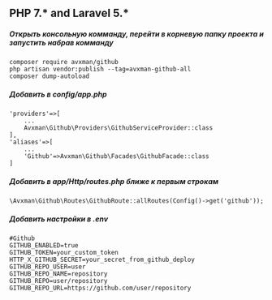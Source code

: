## PHP 7.* and Laravel 5.*
##### Открыть консольную комманду, перейти в корневую папку проекта и запустить набрав комманду
```composer
composer require avxman/github
php artisan vendor:publish --tag=avxman-github-all
composer dump-autoload
```
##### Добавить в config/app.php
```text
'providers'=>[
    ...
    Avxman\Github\Providers\GithubServiceProvider::class
],
'aliases'=>[
    ...
    'Github'=>Avxman\Github\Facades\GithubFacade::class
]
```
##### Добавить в app/Http/routes.php ближе к первым строкам
```text
\Avxman\Github\Routes\GithubRoute::allRoutes(Config()->get('github'));
```
##### Добавить настройки в .env
```dotenv
#Github
GITHUB_ENABLED=true
GITHUB_TOKEN=your_custom_token
HTTP_X_GITHUB_SECRET=your_secret_from_github_deploy
GITHUB_REPO_USER=user
GITHUB_REPO_NAME=repository
GITHUB_REPO=user/repository
GITHUB_REPO_URL=https://github.com/user/repository
```
